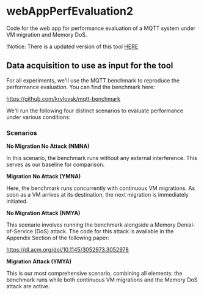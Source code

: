 # webAppPerfEvaluation2
Code for the web app for performance evaluation of a MQTT system under VM migration and Memory DoS.

!Notice: There is a updated version of this tool [HERE](https://github.com/matheustor4/webAppPerfEvaluation3)

## Data acquisition to use as input for the tool

For all experiments, we'll use the MQTT benchmark to reproduce the performance evaluation. You can find the benchmark here:

https://github.com/krylovsk/mqtt-benchmark

We'll run the following four distinct scenarios to evaluate performance under various conditions:

### Scenarios

**No Migration No Attack (NMNA)**

In this scenario, the benchmark runs without any external interference. This serves as our baseline for comparison.

**Migration No Attack (YMNA)**

Here, the benchmark runs concurrently with continuous VM migrations. As soon as a VM arrives at its destination, the next migration is immediately initiated.

**No Migration Attack (NMYA)**

This scenario involves running the benchmark alongside a Memory Denial-of-Service (DoS) attack. The code for this attack is available in the Appendix Section of the following paper:

https://dl.acm.org/doi/10.1145/3052973.3052978

**Migration Attack (YMYA)**

This is our most comprehensive scenario, combining all elements: the benchmark runs while both continuous VM migrations and the Memory DoS attack are active.
